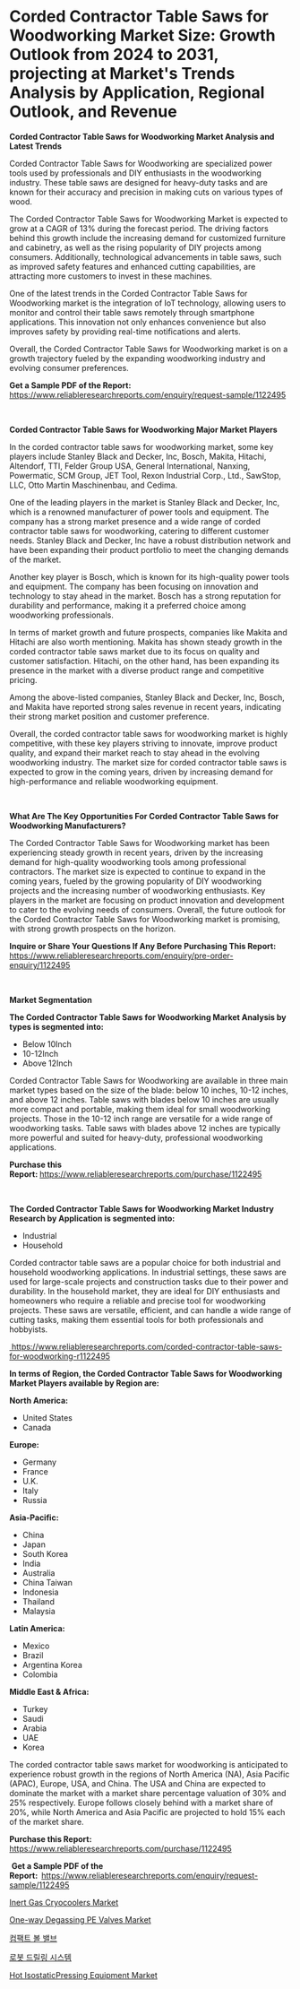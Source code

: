 <p><h1>Corded Contractor Table Saws for Woodworking Market Size: Growth Outlook from 2024 to 2031, projecting at Market's Trends Analysis by Application, Regional Outlook, and Revenue</h1></p><p><strong>Corded Contractor Table Saws for Woodworking Market Analysis and Latest Trends</strong></p>
<p><p>Corded Contractor Table Saws for Woodworking are specialized power tools used by professionals and DIY enthusiasts in the woodworking industry. These table saws are designed for heavy-duty tasks and are known for their accuracy and precision in making cuts on various types of wood.</p><p>The Corded Contractor Table Saws for Woodworking Market is expected to grow at a CAGR of 13% during the forecast period. The driving factors behind this growth include the increasing demand for customized furniture and cabinetry, as well as the rising popularity of DIY projects among consumers. Additionally, technological advancements in table saws, such as improved safety features and enhanced cutting capabilities, are attracting more customers to invest in these machines.</p><p>One of the latest trends in the Corded Contractor Table Saws for Woodworking market is the integration of IoT technology, allowing users to monitor and control their table saws remotely through smartphone applications. This innovation not only enhances convenience but also improves safety by providing real-time notifications and alerts.</p><p>Overall, the Corded Contractor Table Saws for Woodworking market is on a growth trajectory fueled by the expanding woodworking industry and evolving consumer preferences.</p></p>
<p><strong>Get a Sample PDF of the Report:&nbsp;</strong> <a href="https://www.reliableresearchreports.com/enquiry/request-sample/1122495">https://www.reliableresearchreports.com/enquiry/request-sample/1122495</a></p>
<p>&nbsp;</p>
<p><strong>Corded Contractor Table Saws for Woodworking Major Market Players</strong></p>
<p><p>In the corded contractor table saws for woodworking market, some key players include Stanley Black and Decker, Inc, Bosch, Makita, Hitachi, Altendorf, TTI, Felder Group USA, General International, Nanxing, Powermatic, SCM Group, JET Tool, Rexon Industrial Corp., Ltd., SawStop, LLC, Otto Martin Maschinenbau, and Cedima.</p><p>One of the leading players in the market is Stanley Black and Decker, Inc, which is a renowned manufacturer of power tools and equipment. The company has a strong market presence and a wide range of corded contractor table saws for woodworking, catering to different customer needs. Stanley Black and Decker, Inc have a robust distribution network and have been expanding their product portfolio to meet the changing demands of the market.</p><p>Another key player is Bosch, which is known for its high-quality power tools and equipment. The company has been focusing on innovation and technology to stay ahead in the market. Bosch has a strong reputation for durability and performance, making it a preferred choice among woodworking professionals.</p><p>In terms of market growth and future prospects, companies like Makita and Hitachi are also worth mentioning. Makita has shown steady growth in the corded contractor table saws market due to its focus on quality and customer satisfaction. Hitachi, on the other hand, has been expanding its presence in the market with a diverse product range and competitive pricing.</p><p>Among the above-listed companies, Stanley Black and Decker, Inc, Bosch, and Makita have reported strong sales revenue in recent years, indicating their strong market position and customer preference.</p><p>Overall, the corded contractor table saws for woodworking market is highly competitive, with these key players striving to innovate, improve product quality, and expand their market reach to stay ahead in the evolving woodworking industry. The market size for corded contractor table saws is expected to grow in the coming years, driven by increasing demand for high-performance and reliable woodworking equipment.</p></p>
<p>&nbsp;</p>
<p><strong>What Are The Key Opportunities For Corded Contractor Table Saws for Woodworking Manufacturers?</strong></p>
<p><p>The Corded Contractor Table Saws for Woodworking market has been experiencing steady growth in recent years, driven by the increasing demand for high-quality woodworking tools among professional contractors. The market size is expected to continue to expand in the coming years, fueled by the growing popularity of DIY woodworking projects and the increasing number of woodworking enthusiasts. Key players in the market are focusing on product innovation and development to cater to the evolving needs of consumers. Overall, the future outlook for the Corded Contractor Table Saws for Woodworking market is promising, with strong growth prospects on the horizon.</p></p>
<p><strong>Inquire or Share Your Questions If Any Before Purchasing This Report:</strong> <a href="https://www.reliableresearchreports.com/enquiry/pre-order-enquiry/1122495">https://www.reliableresearchreports.com/enquiry/pre-order-enquiry/1122495</a></p>
<p>&nbsp;</p>
<p><strong>Market Segmentation</strong></p>
<p><strong>The Corded Contractor Table Saws for Woodworking Market Analysis by types is segmented into:</strong></p>
<p><ul><li>Below 10Inch</li><li>10-12Inch</li><li>Above 12Inch</li></ul></p>
<p><p>Corded Contractor Table Saws for Woodworking are available in three main market types based on the size of the blade: below 10 inches, 10-12 inches, and above 12 inches. Table saws with blades below 10 inches are usually more compact and portable, making them ideal for small woodworking projects. Those in the 10-12 inch range are versatile for a wide range of woodworking tasks. Table saws with blades above 12 inches are typically more powerful and suited for heavy-duty, professional woodworking applications.</p></p>
<p><strong>Purchase this Report:&nbsp;</strong><a href="https://www.reliableresearchreports.com/purchase/1122495">https://www.reliableresearchreports.com/purchase/1122495</a></p>
<p>&nbsp;</p>
<p><strong>The Corded Contractor Table Saws for Woodworking Market Industry Research by Application is segmented into:</strong></p>
<p><ul><li>Industrial</li><li>Household</li></ul></p>
<p><p>Corded contractor table saws are a popular choice for both industrial and household woodworking applications. In industrial settings, these saws are used for large-scale projects and construction tasks due to their power and durability. In the household market, they are ideal for DIY enthusiasts and homeowners who require a reliable and precise tool for woodworking projects. These saws are versatile, efficient, and can handle a wide range of cutting tasks, making them essential tools for both professionals and hobbyists.</p></p>
<p><a href="https://www.reliableresearchreports.com/corded-contractor-table-saws-for-woodworking-r1122495">&nbsp;https://www.reliableresearchreports.com/corded-contractor-table-saws-for-woodworking-r1122495</a></p>
<p><strong>In terms of Region, the Corded Contractor Table Saws for Woodworking Market Players available by Region are:</strong></p>
<p>
    <p> <strong> North America: </strong>
        <ul>
            <li>United States</li>
            <li>Canada</li>
        </ul>
        </p> 
    <p> <strong> Europe: </strong>
        <ul>
            <li>Germany</li>
            <li>France</li>
            <li>U.K.</li>
            <li>Italy</li>
            <li>Russia</li>
        </ul>
        </p> 
    <p> <strong> Asia-Pacific: </strong>
        <ul>
            <li>China</li>
            <li>Japan</li>
            <li>South Korea</li>
            <li>India</li>
            <li>Australia</li>
            <li>China Taiwan</li>
            <li>Indonesia</li>
            <li>Thailand</li>
            <li>Malaysia</li>
        </ul>
        </p> 
    <p> <strong> Latin America: </strong>
        <ul>
            <li>Mexico</li>
            <li>Brazil</li>
            <li>Argentina Korea</li>
            <li>Colombia</li>
        </ul>
        </p> 
    <p> <strong> Middle East & Africa: </strong>
        <ul>
            <li>Turkey</li>
            <li>Saudi</li>
            <li>Arabia</li>
            <li>UAE</li>
            <li>Korea</li>
        </ul>
    </p>
    </p>
<p><p>The corded contractor table saws market for woodworking is anticipated to experience robust growth in the regions of North America (NA), Asia Pacific (APAC), Europe, USA, and China. The USA and China are expected to dominate the market with a market share percentage valuation of 30% and 25% respectively. Europe follows closely behind with a market share of 20%, while North America and Asia Pacific are projected to hold 15% each of the market share.</p></p>
<p><strong>Purchase this Report: </strong><a href="https://www.reliableresearchreports.com/purchase/1122495">https://www.reliableresearchreports.com/purchase/1122495</a></p>
<p>&nbsp;<strong>Get a Sample PDF of the Report:&nbsp;&nbsp;</strong><a href="https://www.reliableresearchreports.com/enquiry/request-sample/1122495">https://www.reliableresearchreports.com/enquiry/request-sample/1122495</a></p>
<p><strong></strong></p>
<p><p><a href="https://github.com/ChiragRP21/Market-Research-Report-List-5/blob/main/inert-gas-cryocoolers-market.md">Inert Gas Cryocoolers Market</a></p><p><a href="https://github.com/cecuraprangm/Market-Research-Report-List-4/blob/main/one-way-degassing-pe-valves-market.md">One-way Degassing PE Valves Market</a></p><p><a href="https://github.com/hook46569/Market-Research-Report-List-3/blob/main/202279772959.md">컴팩트 볼 밸브</a></p><p><a href="https://github.com/JeromeRtyau89966/Market-Research-Report-List-3/blob/main/888057472958.md">로봇 드릴링 시스템</a></p><p><a href="https://github.com/fiixsa/Market-Research-Report-List-4/blob/main/hot-isostaticpressing-equipment-market.md">Hot IsostaticPressing Equipment Market</a></p></p>